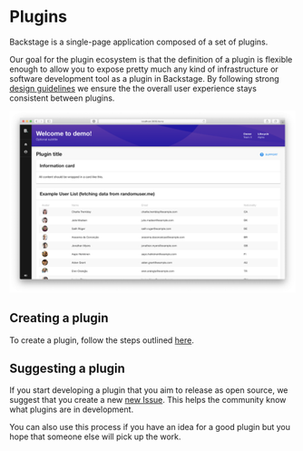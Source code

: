 # Plugins

Backstage is a single-page application composed of a set of plugins.

Our goal for the plugin ecosystem is that the definition of a plugin is flexible enough to allow you to expose pretty much any kind of infrastructure or software development tool as a plugin in Backstage. By following strong [design guidelines](https://github.com/spotify/backstage/blob/master/docs/dls/design.md) we ensure the the overall user experience stays consistent between plugins.

![plugin](../docs/plugins/my-plugin_screenshot.png)

## Creating a plugin

To create a plugin, follow the steps outlined [here](https://github.com/spotify/backstage/blob/master/docs/plugins/create-a-plugin.md).

## Suggesting a plugin

If you start developing a plugin that you aim to release as open source, we suggest that you create a new [new Issue](https://github.com/spotify/backstage/issues/new?template=plugin_template.md). This helps the community know what plugins are in development.

You can also use this process if you have an idea for a good plugin but you hope that someone else will pick up the work.
